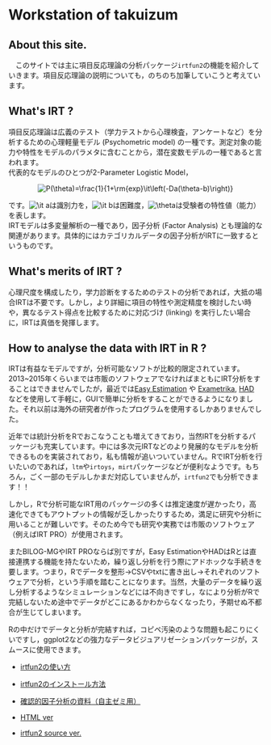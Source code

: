 # Workstation of takuizum

## About this site.

　このサイトでは主に項目反応理論の分析パッケージ`irtfun2`の機能を紹介していきます。項目反応理論の説明についても，のちのち加筆していこうと考えています。  

## What's IRT ?

 項目反応理論は広義のテスト（学力テストから心理検査，アンケートなど）を分析するための心理軽量モデル (Psychometric model) の一種です。測定対象の能力や特性をモデルのパラメタに含むことから，潜在変数モデルの一種であると言われます。  
  代表的なモデルのひとつが2-Parameter Logistic Model，

<div align="center">
<img src="https://latex.codecogs.com/png.latex?P(\theta)=\frac{1}{1&plus;\rm{exp}\it\left(-Da(\theta-b)\right)}" title="P(\theta)=\frac{1}{1+\rm{exp}\it\left(-Da(\theta-b)\right)}" />
</div>

です。<img src="https://latex.codecogs.com/png.latex?\it&space;a" title="\it a" />は識別力を，<img src="https://latex.codecogs.com/png.latex?\it&space;b" title="\it b" />は困難度，<img src="https://latex.codecogs.com/png.latex?\theta" title="\theta" />は受験者の特性値（能力）を表します。    
 IRTモデルは多変量解析の一種であり，因子分析 (Factor Analysis) とも理論的な関連があります。具体的にはカテゴリカルデータの因子分析がIRTに一致するというものです。

## What's merits of IRT ?

心理尺度を構成したり，学力診断をするためのテストの分析であれば，大抵の場合IRTは不要です。しかし，より詳細に項目の特性や測定精度を検討したい時や，異なるテスト得点を比較するために対応づけ (linking) を実行したい場合に，IRTは真価を発揮します。

## How to analyse the data with IRT in R ?

IRTは有益なモデルですが，分析可能なソフトが比較的限定されています。2013~2015年くらいまでは市販のソフトウェアでなければまともにIRT分析をすることはできませんでしたが，最近では[Easy Estimation](http://irtanalysis.main.jp/) や [Exametrika](http://antlers.rd.dnc.ac.jp/~shojima/exmk/jindex.htm), [HAD](http://norimune.net/had) などを使用して手軽に，GUIで簡単に分析をすることができるようになりました。それ以前は海外の研究者が作ったプログラムを使用するしかありませんでした。

近年では統計分析をRでおこなうことも増えてきており，当然IRTを分析するパッケージも充実しています。中には多次元IRTなどのより発展的なモデルを分析できるものを実装されており，私も情報が追いついていません。RでIRT分析を行いたいのであれば，`ltm`や`irtoys`，`mirt`パッケージなどが便利なようです。もちろん，ごく一部のモデルしかまだ対応していませんが，`irtfun2`でも分析できます！！

しかし，Rで分析可能なIRT用のパッケージの多くは推定速度が遅かったり，高速化できてもアウトプットの情報が乏しかったりするため，満足に研究や分析に用いることが難しいです。そのため今でも研究や実務では市販のソフトウェア（例えばIRT PRO）が使用されます。

またBILOG-MGやIRT PROならば別ですが，Easy EstimationやHADはRとは直接連携する機能を持たないため，繰り返し分析を行う際にアドホックな手続きを要します。つまり，Rでデータを整形->CSVやtxtに書き出し->それぞれのソフトウェアで分析，という手順を踏むことになります。当然，大量のデータを繰り返し分析するようなシミュレーションなどには不向きですし，なにより分析がRで完結しないため途中でデータがどこにあるかわからなくなったり，予期せぬ不都合が生じてしまいます。

Rの中だけでデータと分析が完結すれば，コピペ汚染のような問題も起こりにくいですし，ggplot2などの強力なデータビジュアリゼーションパッケージが，スムースに使用できます。


 - [irtfun2の使い方](20190118_introduction_to_irtfun2)
 - [irtfun2のインストール方法](20180118_install_irtfun2)

 - [確認的因子分析の資料（自主ゼミ用）](20190121_confirmed_factor_analysis_with_Stan)
 - [HTML ver](09_Confirmed_Factor_Analysis.html)

 - [irtfun2 source ver.](pakcage/irtfun2_0.6.7.1.tar.gz)
